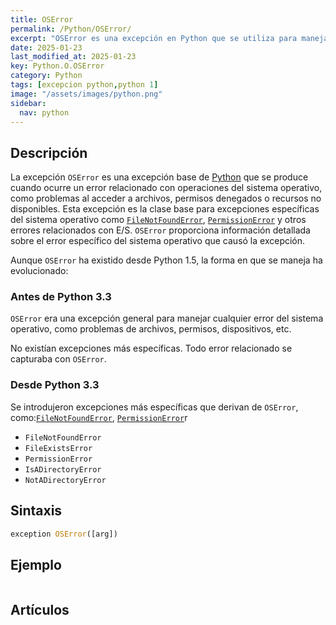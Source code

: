 ```yaml
---
title: OSError
permalink: /Python/OSError/
excerpt: "OSError es una excepción en Python que se utiliza para manejar errores relacionados con el sistema operativo."
date: 2025-01-23
last_modified_at: 2025-01-23
key: Python.O.OSError
category: Python
tags: [excepcion python,python 1]
image: "/assets/images/python.png"
sidebar:
  nav: python
---
```


## Descripción


La excepción `OSError` es una excepción base de [Python](https://www.manualweb.net/python/) que se produce cuando ocurre un error relacionado con operaciones del sistema operativo, como problemas al acceder a archivos, permisos denegados o recursos no disponibles. Esta excepción es la clase base para excepciones específicas del sistema operativo como [`FileNotFoundError`](https://www.w3api.com/Python/FileNotFoundError/), [`PermissionError`](https://www.w3api.com/Python/PermissionError/) y otros errores relacionados con E/S. `OSError` proporciona información detallada sobre el error específico del sistema operativo que causó la excepción.


Aunque `OSError` ha existido desde Python 1.5, la forma en que se maneja ha evolucionado:


### **Antes de Python 3.3**


`OSError` era una excepción general para manejar cualquier error del sistema operativo, como problemas de archivos, permisos, dispositivos, etc.


No existían excepciones más específicas. Todo error relacionado se capturaba con `OSError`.


### **Desde Python 3.3**


Se introdujeron excepciones más específicas que derivan de `OSError`, como:[`FileNotFoundError`](https://www.w3api.com/Python/FileNotFoundError/), [`PermissionError`](https://www.w3api.com/Python/PermissionError/)r

- `FileNotFoundError`
- `FileExistsError`
- `PermissionError`
- `IsADirectoryError`
- `NotADirectoryError`

## Sintaxis


```python
exception OSError([arg])
```


## Ejemplo


```python

```


## Artículos

